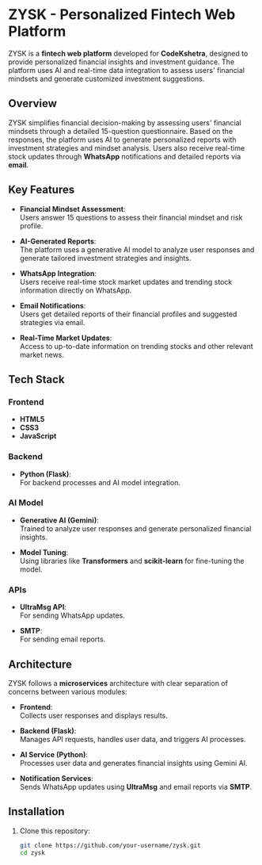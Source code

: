 # ZYSK - Personalized Fintech Web Platform

ZYSK is a **fintech web platform** developed for **CodeKshetra**, designed to provide personalized financial insights and investment guidance. The platform uses AI and real-time data integration to assess users' financial mindsets and generate customized investment suggestions.

## Overview

ZYSK simplifies financial decision-making by assessing users' financial mindsets through a detailed 15-question questionnaire. Based on the responses, the platform uses AI to generate personalized reports with investment strategies and mindset analysis. Users also receive real-time stock updates through **WhatsApp** notifications and detailed reports via **email**.

## Key Features

- **Financial Mindset Assessment**:  
  Users answer 15 questions to assess their financial mindset and risk profile.
  
- **AI-Generated Reports**:  
  The platform uses a generative AI model to analyze user responses and generate tailored investment strategies and insights.
  
- **WhatsApp Integration**:  
  Users receive real-time stock market updates and trending stock information directly on WhatsApp.
  
- **Email Notifications**:  
  Users get detailed reports of their financial profiles and suggested strategies via email.
  
- **Real-Time Market Updates**:  
  Access to up-to-date information on trending stocks and other relevant market news.

## Tech Stack

### Frontend

- **HTML5**
- **CSS3**
- **JavaScript**

### Backend

- **Python (Flask)**:  
  For backend processes and AI model integration.

### AI Model

- **Generative AI (Gemini)**:  
  Trained to analyze user responses and generate personalized financial insights.
  
- **Model Tuning**:  
  Using libraries like **Transformers** and **scikit-learn** for fine-tuning the model.

### APIs

- **UltraMsg API**:  
  For sending WhatsApp updates.
  
- **SMTP**:  
  For sending email reports.

## Architecture

ZYSK follows a **microservices** architecture with clear separation of concerns between various modules:

- **Frontend**:  
  Collects user responses and displays results.
  
- **Backend (Flask)**:  
  Manages API requests, handles user data, and triggers AI processes.
  
- **AI Service (Python)**:  
  Processes user data and generates financial insights using Gemini AI.

- **Notification Services**:  
  Sends WhatsApp updates using **UltraMsg** and email reports via **SMTP**.

## Installation

1. Clone this repository:

   ```bash
   git clone https://github.com/your-username/zysk.git
   cd zysk
